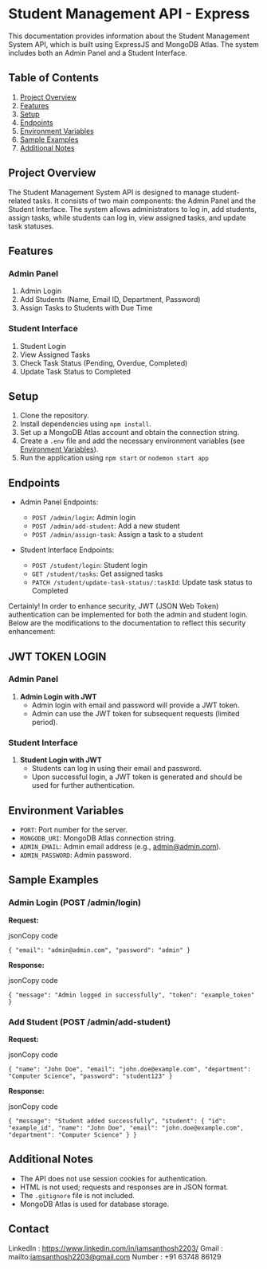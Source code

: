 # Student Management API - Express

This documentation provides information about the Student Management System API, which is built using ExpressJS and MongoDB Atlas. The system includes both an Admin Panel and a Student Interface.

## Table of Contents

1.  [Project Overview](#project-overview)
2.  [Features](#features)
3.  [Setup](#setup)
4.  [Endpoints](#endpoints)
5.  [Environment Variables](#environment-variables)
6.  [Sample Examples](#sample-examples)
7.  [Additional Notes](#additional-notes)

## Project Overview

The Student Management System API is designed to manage student-related tasks. It consists of two main components: the Admin Panel and the Student Interface. The system allows administrators to log in, add students, assign tasks, while students can log in, view assigned tasks, and update task statuses.


## Features

### Admin Panel

1.  Admin Login
2.  Add Students (Name, Email ID, Department, Password)
3.  Assign Tasks to Students with Due Time


### Student Interface

1.  Student Login
2.  View Assigned Tasks
3.  Check Task Status (Pending, Overdue, Completed)
4.  Update Task Status to Completed

## Setup

1.  Clone the repository.
2.  Install dependencies using `npm install`.
3.  Set up a MongoDB Atlas account and obtain the connection string.
4.  Create a `.env` file and add the necessary environment variables (see [Environment Variables](https://chat.openai.com/c/74908359-d3ad-43b2-a13f-9ac03f2614b6#environment-variables)).
5.  Run the application using `npm start` or `nodemon start app`

## Endpoints

-   Admin Panel Endpoints:
    
    -   `POST /admin/login`: Admin login
    -   `POST /admin/add-student`: Add a new student
    -   `POST /admin/assign-task`: Assign a task to a student
-   Student Interface Endpoints:
    
    -   `POST /student/login`: Student login
    -   `GET /student/tasks`: Get assigned tasks
    -   `PATCH /student/update-task-status/:taskId`: Update task status to Completed
  
Certainly! In order to enhance security, JWT (JSON Web Token) authentication can be implemented for both the admin and student login. Below are the modifications to the documentation to reflect this security enhancement:

## JWT TOKEN LOGIN

### Admin Panel

1.  **Admin Login with JWT**
    -   Admin login with email and password will provide a JWT token.
    -   Admin can use the JWT token for subsequent requests (limited period).

### Student Interface

1.  **Student Login with JWT**
    -   Students can log in using their email and password.
    -   Upon successful login, a JWT token is generated and should be used for further authentication.

## Environment Variables

-   `PORT`: Port number for the server.
-   `MONGODB_URI`: MongoDB Atlas connection string.
-   `ADMIN_EMAIL`: Admin email address (e.g., admin@admin.com).
-   `ADMIN_PASSWORD`: Admin password.

## Sample Examples

### Admin Login (POST /admin/login)

**Request:**

jsonCopy code

`{
  "email": "admin@admin.com",
  "password": "admin"
}`

**Response:**

jsonCopy code

`{
  "message": "Admin logged in successfully",
  "token": "example_token"
}` 

### Add Student (POST /admin/add-student)

**Request:**

jsonCopy code

`{
  "name": "John Doe",
  "email": "john.doe@example.com",
  "department": "Computer Science",
  "password": "student123"
}` 

**Response:**

jsonCopy code

`{
  "message": "Student added successfully",
  "student": {
    "id": "example_id",
    "name": "John Doe",
    "email": "john.doe@example.com",
    "department": "Computer Science"
  }
}` 

## Additional Notes

-   The API does not use session cookies for authentication.
-   HTML is not used; requests and responses are in JSON format.
-   The `.gitignore` file is not included.
-   MongoDB Atlas is used for database storage.


## Contact

LinkedIn : https://www.linkedin.com/in/iamsanthosh2203/
Gmail : mailto:iamsanthosh2203@gmail.com
Number : +91 63748 86129

